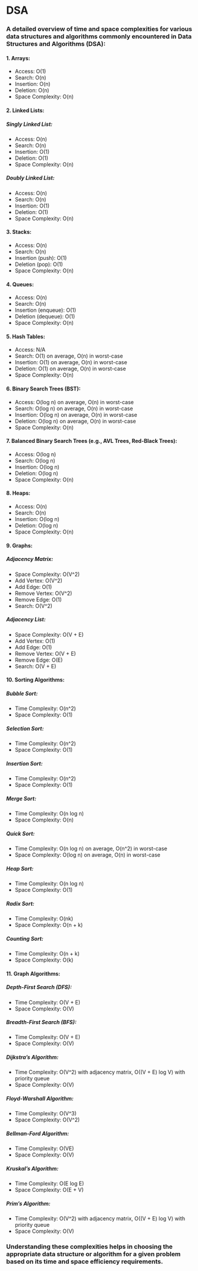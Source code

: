 # DSA

### A detailed overview of time and space complexities for various data structures and algorithms commonly encountered in Data Structures and Algorithms (DSA):

#### 1. Arrays:
- Access: O(1)
- Search: O(n)
- Insertion: O(n)
- Deletion: O(n)
- Space Complexity: O(n)

#### 2. Linked Lists:
##### Singly Linked List:
- Access: O(n)
- Search: O(n)
- Insertion: O(1)
- Deletion: O(1)
- Space Complexity: O(n)

##### Doubly Linked List:
- Access: O(n)
- Search: O(n)
- Insertion: O(1)
- Deletion: O(1)
- Space Complexity: O(n)

#### 3. Stacks:
- Access: O(n)
- Search: O(n)
- Insertion (push): O(1)
- Deletion (pop): O(1)
- Space Complexity: O(n)

#### 4. Queues:
- Access: O(n)
- Search: O(n)
- Insertion (enqueue): O(1)
- Deletion (dequeue): O(1)
- Space Complexity: O(n)

#### 5. Hash Tables:
- Access: N/A
- Search: O(1) on average, O(n) in worst-case
- Insertion: O(1) on average, O(n) in worst-case
- Deletion: O(1) on average, O(n) in worst-case
- Space Complexity: O(n)

#### 6. Binary Search Trees (BST):
- Access: O(log n) on average, O(n) in worst-case
- Search: O(log n) on average, O(n) in worst-case
- Insertion: O(log n) on average, O(n) in worst-case
- Deletion: O(log n) on average, O(n) in worst-case
- Space Complexity: O(n)

#### 7. Balanced Binary Search Trees (e.g., AVL Trees, Red-Black Trees):
- Access: O(log n)
- Search: O(log n)
- Insertion: O(log n)
- Deletion: O(log n)
- Space Complexity: O(n)

#### 8. Heaps:
- Access: O(n)
- Search: O(n)
- Insertion: O(log n)
- Deletion: O(log n)
- Space Complexity: O(n)

#### 9. Graphs:
##### Adjacency Matrix:
- Space Complexity: O(V^2)
- Add Vertex: O(V^2)
- Add Edge: O(1)
- Remove Vertex: O(V^2)
- Remove Edge: O(1)
- Search: O(V^2)

##### Adjacency List:
- Space Complexity: O(V + E)
- Add Vertex: O(1)
- Add Edge: O(1)
- Remove Vertex: O(V + E)
- Remove Edge: O(E)
- Search: O(V + E)

#### 10. Sorting Algorithms:
##### Bubble Sort:
- Time Complexity: O(n^2)
- Space Complexity: O(1)

##### Selection Sort:
- Time Complexity: O(n^2)
- Space Complexity: O(1)

##### Insertion Sort:
- Time Complexity: O(n^2)
- Space Complexity: O(1)

##### Merge Sort:
- Time Complexity: O(n log n)
- Space Complexity: O(n)

##### Quick Sort:
- Time Complexity: O(n log n) on average, O(n^2) in worst-case
- Space Complexity: O(log n) on average, O(n) in worst-case

##### Heap Sort:
- Time Complexity: O(n log n)
- Space Complexity: O(1)

##### Radix Sort:
- Time Complexity: O(nk)
- Space Complexity: O(n + k)

##### Counting Sort:
- Time Complexity: O(n + k)
- Space Complexity: O(k)

#### 11. Graph Algorithms:
##### Depth-First Search (DFS):
- Time Complexity: O(V + E)
- Space Complexity: O(V)

##### Breadth-First Search (BFS):
- Time Complexity: O(V + E)
- Space Complexity: O(V)

##### Dijkstra’s Algorithm:
- Time Complexity: O(V^2) with adjacency matrix, O((V + E) log V) with priority queue
- Space Complexity: O(V)

##### Floyd-Warshall Algorithm:
- Time Complexity: O(V^3)
- Space Complexity: O(V^2)

##### Bellman-Ford Algorithm:
- Time Complexity: O(VE)
- Space Complexity: O(V)

##### Kruskal’s Algorithm:
- Time Complexity: O(E log E)
- Space Complexity: O(E + V)

##### Prim’s Algorithm:
- Time Complexity: O(V^2) with adjacency matrix, O((V + E) log V) with priority queue
- Space Complexity: O(V)

### Understanding these complexities helps in choosing the appropriate data structure or algorithm for a given problem based on its time and space efficiency requirements.
